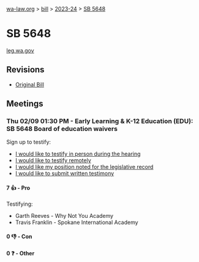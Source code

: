 [wa-law.org](/) > [bill](/bill/) > [2023-24](/bill/2023-24/) > [SB 5648](/bill/2023-24/sb/5648/)

# SB 5648
[leg.wa.gov](https://app.leg.wa.gov/billsummary?BillNumber=5648&Year=2023&Initiative=false)

## Revisions
* [Original Bill](1/)

## Meetings
### Thu 02/09 01:30 PM - Early Learning & K-12 Education (EDU): SB 5648 Board of education waivers
Sign up to testify:
* [I would like to testify in person during the hearing](https://app.leg.wa.gov/csi/Testifier/Add?chamber=House&mId=30696&aId=150910&caId=21080&tId=1)
* [I would like to testify remotely](https://app.leg.wa.gov/csi/Testifier/Add?chamber=House&mId=30696&aId=150910&caId=21080&tId=2)
* [I would like my position noted for the legislative record](https://app.leg.wa.gov/csi/Testifier/Add?chamber=House&mId=30696&aId=150910&caId=21080&tId=3)
* [I would like to submit written testimony](https://app.leg.wa.gov/csi/Testifier/Add?chamber=House&mId=30696&aId=150910&caId=21080&tId=4)

#### 7 👍 - Pro
Testifying:
* Garth Reeves - Why Not You Academy
* Travis Franklin - Spokane International Academy

#### 0 👎 - Con

#### 0 ❓ - Other
